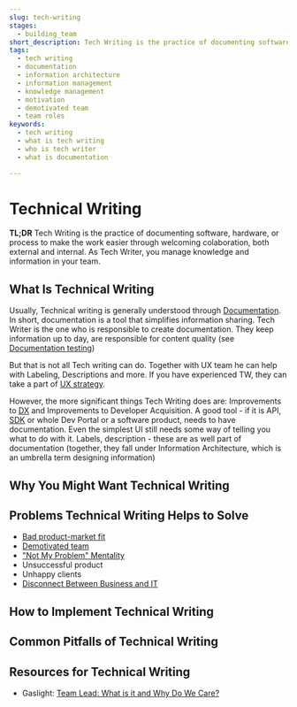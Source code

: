 ```yaml
---
slug: tech-writing
stages:
  - building_team
short_description: Tech Writing is the practice of documenting software, hardware, or process to make the work easier. As Tech Writer, you manage knowledge and information.
tags:
  - tech writing
  - documentation
  - information architecture
  - information management
  - knowledge management
  - motivation
  - demotivated team
  - team roles
keywords:
  - tech writing
  - what is tech writing
  - who is tech writer
  - what is documentation

---
```


# Technical Writing

**TL;DR** Tech Writing is the practice of documenting software, hardware, or process to make the work easier through welcoming colaboration, both external and internal. As Tech Writer, you manage knowledge and information in your team.

## What Is Technical Writing 

Usually, Technical writing is generally understood through [Documentation](/practices/documentationes). In short, documentation is a tool that simplifies information sharing. Tech Writer is the one who is responsible to create documentation. They keep information up to day, are responsible for content quality (see [Documentation testing](/practices/documentation-testing))

But that is not all Tech writing can do. Together with UX team he can help with Labeling, Descriptions and more. If you have experienced TW, they can take a part of [UX strategy](/practices/ux-strategy).

However, the more significant things Tech Writing does are: Improvements to [DX](/practices/good-developer-experience) and Improvements to Developer Acquisition. A good tool - if it is API, [SDK](practices/software-development-kit) or whole Dev Portal or a software product, needs to have documentation. Even the simplest UI still needs some way of telling you what to do with it. Labels, description - these are as well part of documentation (together, they fall under Information Architecture, which is an umbrella term designing information)

## Why You Might Want Technical Writing 




## Problems Technical Writing Helps to Solve

- [Bad product-market fit](/problems/bad-product-market-fit)
- [Demotivated team](/problems/demotivated-team)
- ["Not My Problem" Mentality](/problems/not-my-problem-mentality)
- Unsuccessful product
- Unhappy clients
- [Disconnect Between Business and IT](/problems/disconnect-between-business-and-it)

## How to Implement Technical Writing 


## Common Pitfalls of Technical Writing 


## Resources for Technical Writing 

- Gaslight: [Team Lead: What is it and Why Do We Care?](https://teamgaslight.com/blog/team-lead-what-is-it-and-why-do-we-care)
